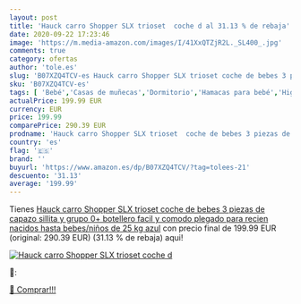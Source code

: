 ```yaml
---
layout: post
title: 'Hauck carro Shopper SLX trioset  coche d al 31.13 % de rebaja'
date: 2020-09-22 17:23:46
image: 'https://m.media-amazon.com/images/I/41XxQTZjR2L._SL400_.jpg'
comments: true
category: ofertas
author: 'tole.es'
slug: 'B07XZQ4TCV-es Hauck carro Shopper SLX trioset coche de bebes 3 piezas de...'
sku: 'B07XZQ4TCV-es'
tags: [ 'Bebé','Casas de muñecas','Dormitorio','Hamacas para bebé','Higiene','Higiene y cuidado','Hogar y cocina','Juguetes','Juguetes y juegos','Kits de higiene','Moldes y bandejas para hielo','Muebles para bebé','Muñecas y accesorios','Seguridad','Utensilios de bar','Utensilios de cocina','Vigilabebés','hauck', ]
actualPrice: 199.99 EUR
currency: EUR
price: 199.99
comparePrice: 290.39 EUR
prodname: 'Hauck carro Shopper SLX trioset  coche de bebes 3 piezas de capazo  sillita y grupo 0+  botellero  facil y comodo plegado  para recien nacidos hasta bebes/niños de 25 kg  azul'
country: 'es'
flag: '🇪🇸'
brand: ''
buyurl: 'https://www.amazon.es/dp/B07XZQ4TCV/?tag=tolees-21'
descuento: '31.13'
average: '199.99'
---
```


Tienes [Hauck carro Shopper SLX trioset  coche de bebes 3 piezas de capazo  sillita y grupo 0+  botellero  facil y comodo plegado  para recien nacidos hasta bebes/niños de 25 kg  azul](https://www.amazon.es/dp/B07XZQ4TCV/?tag=tolees-21) con precio final de  199.99 EUR (original: 290.39 EUR) (31.13 %  de rebaja) aqui!

[![Hauck carro Shopper SLX trioset  coche d](https://m.media-amazon.com/images/I/41XxQTZjR2L._SL400_.jpg)](https://www.amazon.es/dp/B07XZQ4TCV/?tag=tolees-21)

🔎:


[🛒 Comprar!!!](https://www.amazon.es/dp/B07XZQ4TCV/?tag=tolees-21)
